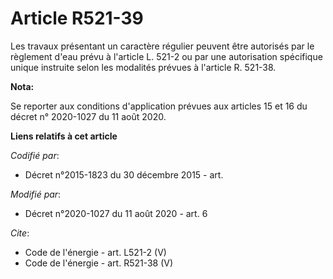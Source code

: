 # Article R521-39

Les travaux présentant un caractère régulier peuvent être autorisés par le règlement d'eau prévu à l'article L. 521-2 ou par
une autorisation spécifique unique instruite selon les modalités prévues à l'article R. 521-38.

**Nota:**

Se reporter aux conditions d'application prévues aux articles 15 et 16 du décret n° 2020-1027 du 11 août 2020.

**Liens relatifs à cet article**

_Codifié par_:

  - Décret n°2015-1823 du 30 décembre 2015 - art.

_Modifié par_:

  - Décret n°2020-1027 du 11 août 2020 - art. 6

_Cite_:

  - Code de l'énergie - art. L521-2 (V)
  - Code de l'énergie - art. R521-38 (V)
